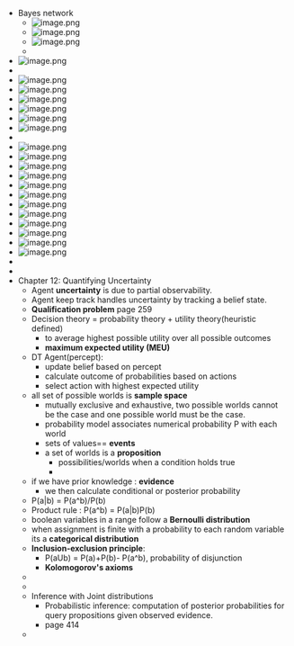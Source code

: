 - Bayes network
	- ![image.png](../assets/image_1727121325926_0.png)
	- ![image.png](../assets/image_1727121389871_0.png)
	- ![image.png](../assets/image_1727121424941_0.png)
	-
- ![image.png](../assets/image_1727199903706_0.png)
-
- ![image.png](../assets/image_1727207939600_0.png)
- ![image.png](../assets/image_1727210882906_0.png)
- ![image.png](../assets/image_1727211390252_0.png)
- ![image.png](../assets/image_1727215061578_0.png)
- ![image.png](../assets/image_1727215392117_0.png)
- ![image.png](../assets/image_1727464955527_0.png)
-
- ![image.png](../assets/image_1727464800565_0.png)
- ![image.png](../assets/image_1727470398058_0.png)
- ![image.png](../assets/image_1727470681153_0.png)
- ![image.png](../assets/image_1727473670609_0.png)
- ![image.png](../assets/image_1727522552218_0.png)
- ![image.png](../assets/image_1727527775722_0.png)
- ![image.png](../assets/image_1727529179633_0.png)
- ![image.png](../assets/image_1727529946424_0.png)
- ![image.png](../assets/image_1727531319515_0.png)
- ![image.png](../assets/image_1727531560387_0.png)
- ![image.png](../assets/image_1727536664291_0.png)
- ![image.png](../assets/image_1727536955949_0.png)
-
-
- Chapter 12: Quantifying Uncertainty
	- Agent **uncertainty** is due to partial observability.
	- Agent keep track handles uncertainty by tracking a belief state.
	- **Qualification problem** page 259
	- Decision theory = probability theory + utility theory(heuristic defined)
		- to average highest possible  utility over all possible outcomes
		- **maximum expected utility (MEU)**
	- DT Agent(percept):
		- update belief based on percept
		- calculate outcome of probabilities based on actions
		- select action with highest expected utility
	- all set of possible worlds is **sample space**
		- mutually exclusive and exhaustive, two possible worlds cannot be the case and one possible world must be the case.
		- probability model associates numerical probability P with each world
		- sets of values== **events**
		- a set of worlds is a **proposition**
			- possibilities/worlds when a condition holds true
			-
	- if we have prior knowledge : **evidence**
		- we then calculate conditional or posterior probability
	- P(a|b) = P(a^b)/P(b)
	- Product rule : P(a^b) = P(a|b)P(b)
	- boolean variables in a range follow a **Bernoulli distribution**
	- when assignment is finite with a probability to each random variable its a **categorical distribution**
	- **Inclusion-exclusion principle**:
		- P(aUb) = P(a)+P(b)- P(a^b), probability of disjunction
		- **Kolomogorov's axioms**
	-
	-
	- Inference with Joint distributions
		- Probabilistic inference: computation of posterior probabilities for query propositions given observed evidence.
		- page 414
	-